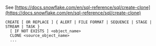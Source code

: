 See [https://docs.snowflake.com/en/sql-reference/sql/create-clone](https://docs.snowflake.com/en/sql-reference/sql/create-clone)
```
CREATE [ OR REPLACE ] { ALERT | FILE FORMAT | SEQUENCE | STAGE | STREAM | TASK }
  [ IF NOT EXISTS ] <object_name>
  CLONE <source_object_name>
  ...
```
